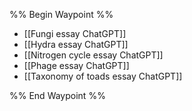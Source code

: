 %% Begin Waypoint %%
- [[Fungi essay ChatGPT]]
- [[Hydra essay ChatGPT]]
- [[Nitrogen cycle essay ChatGPT]]
- [[Phage essay ChatGPT]]
- [[Taxonomy of toads essay ChatGPT]]

%% End Waypoint %%
